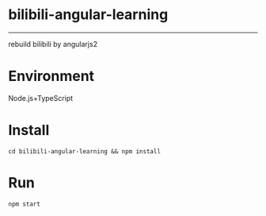 # bilibili-angular-learning
---
  rebuild bilibili by angularjs2
  
# Environment
Node.js+TypeScript
# Install
    cd bilibili-angular-learning && npm install
# Run
    npm start


